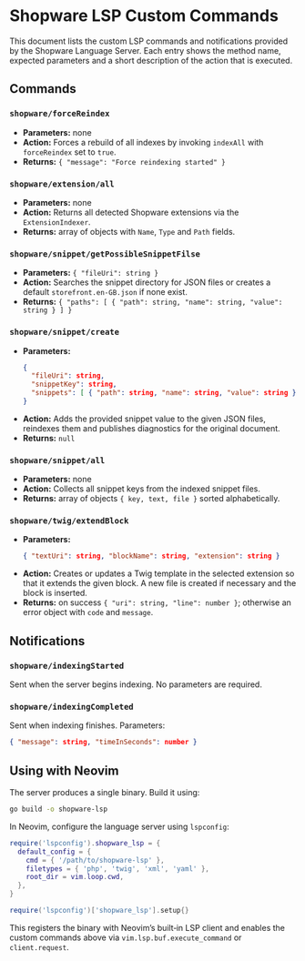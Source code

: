 # Shopware LSP Custom Commands

This document lists the custom LSP commands and notifications provided by the Shopware Language Server. Each entry shows the method name, expected parameters and a short description of the action that is executed.

## Commands

### `shopware/forceReindex`
* **Parameters:** none
* **Action:** Forces a rebuild of all indexes by invoking `indexAll` with `forceReindex` set to `true`.
* **Returns:** `{ "message": "Force reindexing started" }`

### `shopware/extension/all`
* **Parameters:** none
* **Action:** Returns all detected Shopware extensions via the `ExtensionIndexer`.
* **Returns:** array of objects with `Name`, `Type` and `Path` fields.

### `shopware/snippet/getPossibleSnippetFilse`
* **Parameters:** `{ "fileUri": string }`
* **Action:** Searches the snippet directory for JSON files or creates a default `storefront.en-GB.json` if none exist.
* **Returns:** `{ "paths": [ { "path": string, "name": string, "value": string } ] }`

### `shopware/snippet/create`
* **Parameters:**
  ```json
  {
    "fileUri": string,
    "snippetKey": string,
    "snippets": [ { "path": string, "name": string, "value": string } ]
  }
  ```
* **Action:** Adds the provided snippet value to the given JSON files, reindexes them and publishes diagnostics for the original document.
* **Returns:** `null`

### `shopware/snippet/all`
* **Parameters:** none
* **Action:** Collects all snippet keys from the indexed snippet files.
* **Returns:** array of objects `{ key, text, file }` sorted alphabetically.

### `shopware/twig/extendBlock`
* **Parameters:**
  ```json
  { "textUri": string, "blockName": string, "extension": string }
  ```
* **Action:** Creates or updates a Twig template in the selected extension so that it extends the given block. A new file is created if necessary and the block is inserted.
* **Returns:** on success `{ "uri": string, "line": number }`; otherwise an error object with `code` and `message`.

## Notifications

### `shopware/indexingStarted`
Sent when the server begins indexing. No parameters are required.

### `shopware/indexingCompleted`
Sent when indexing finishes. Parameters:
```json
{ "message": string, "timeInSeconds": number }
```

## Using with Neovim

The server produces a single binary. Build it using:

```bash
go build -o shopware-lsp
```

In Neovim, configure the language server using `lspconfig`:

```lua
require('lspconfig').shopware_lsp = {
  default_config = {
    cmd = { '/path/to/shopware-lsp' },
    filetypes = { 'php', 'twig', 'xml', 'yaml' },
    root_dir = vim.loop.cwd,
  },
}

require('lspconfig')['shopware_lsp'].setup{}
```

This registers the binary with Neovim’s built‑in LSP client and enables the custom commands above via `vim.lsp.buf.execute_command` or `client.request`.
